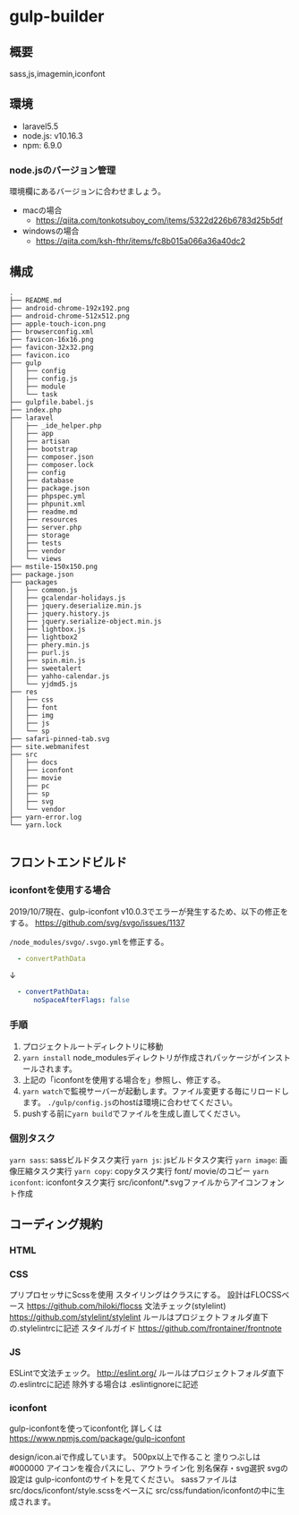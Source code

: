 # gulp-builder

## 概要

sass,js,imagemin,iconfont

## 環境

* laravel5.5
* node.js: v10.16.3
* npm: 6.9.0

### node.jsのバージョン管理

環境欄にあるバージョンに合わせましょう。

* macの場合
  * https://qiita.com/tonkotsuboy_com/items/5322d226b6783d25b5df
* windowsの場合
  * https://qiita.com/ksh-fthr/items/fc8b015a066a36a40dc2

## 構成

```text
.
├── README.md
├── android-chrome-192x192.png
├── android-chrome-512x512.png
├── apple-touch-icon.png
├── browserconfig.xml
├── favicon-16x16.png
├── favicon-32x32.png
├── favicon.ico
├── gulp
│   ├── config
│   ├── config.js
│   ├── module
│   └── task
├── gulpfile.babel.js
├── index.php
├── laravel
│   ├── _ide_helper.php
│   ├── app
│   ├── artisan
│   ├── bootstrap
│   ├── composer.json
│   ├── composer.lock
│   ├── config
│   ├── database
│   ├── package.json
│   ├── phpspec.yml
│   ├── phpunit.xml
│   ├── readme.md
│   ├── resources
│   ├── server.php
│   ├── storage
│   ├── tests
│   ├── vendor
│   └── views
├── mstile-150x150.png
├── package.json
├── packages
│   ├── common.js
│   ├── gcalendar-holidays.js
│   ├── jquery.deserialize.min.js
│   ├── jquery.history.js
│   ├── jquery.serialize-object.min.js
│   ├── lightbox.js
│   ├── lightbox2
│   ├── phery.min.js
│   ├── purl.js
│   ├── spin.min.js
│   ├── sweetalert
│   ├── yahho-calendar.js
│   └── yjdmd5.js
├── res
│   ├── css
│   ├── font
│   ├── img
│   ├── js
│   └── sp
├── safari-pinned-tab.svg
├── site.webmanifest
├── src
│   ├── docs
│   ├── iconfont
│   ├── movie
│   ├── pc
│   ├── sp
│   ├── svg
│   └── vendor
├── yarn-error.log
└── yarn.lock


```

## フロントエンドビルド

### iconfontを使用する場合

2019/10/7現在、gulp-iconfont v10.0.3でエラーが発生するため、以下の修正をする。
https://github.com/svg/svgo/issues/1137

`/node_modules/svgo/.svgo.yml`を修正する。

```yaml
  - convertPathData
```

↓

```yaml
  - convertPathData:
      noSpaceAfterFlags: false
```

### 手順

1. プロジェクトルートディレクトリに移動
2. `yarn install` node_modulesディレクトリが作成されパッケージがインストールされます。
3. 上記の「iconfontを使用する場合を」参照し、修正する。
4. `yarn watch`で監視サーバーが起動します。ファイル変更する毎にリロードします。 `./gulp/config.js`のhostは環境に合わせてください。
5. pushする前に`yarn build`でファイルを生成し直してください。

### 個別タスク

`yarn sass`: sassビルドタスク実行
`yarn js`: jsビルドタスク実行
`yarn image`: 画像圧縮タスク実行
`yarn copy`: copyタスク実行 font/ movie/のコピー
`yarn iconfont`: iconfontタスク実行  src/iconfont/*.svgファイルからアイコンフォント作成

## コーディング規約

### HTML

### CSS

プリプロセッサにScssを使用
スタイリングはクラスにする。
設計はFLOCSSベース https://github.com/hiloki/flocss
文法チェック(stylelint) https://github.com/stylelint/stylelint
ルールはプロジェクトフォルダ直下の.stylelintrcに記述
スタイルガイド https://github.com/frontainer/frontnote

### JS

ESLintで文法チェック。 http://eslint.org/
ルールはプロジェクトフォルダ直下の.eslintrcに記述
除外する場合は .eslintignoreに記述

### iconfont

gulp-iconfontを使ってiconfont化
詳しくは https://www.npmjs.com/package/gulp-iconfont

design/icon.aiで作成しています。
500px以上で作ること
塗りつぶしは#000000
アイコンを複合パスにし、アウトライン化
別名保存・svg選択
svgの設定は gulp-iconfontのサイトを見てください。
sassファイルはsrc/docs/iconfont/style.scssをベースに
src/css/fundation/iconfontの中に生成されます。
